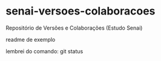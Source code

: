 # senai-versoes-colaboracoes
Repositório de Versões e Colaborações (Estudo Senai)

readme de exemplo

lembrei do comando: git status